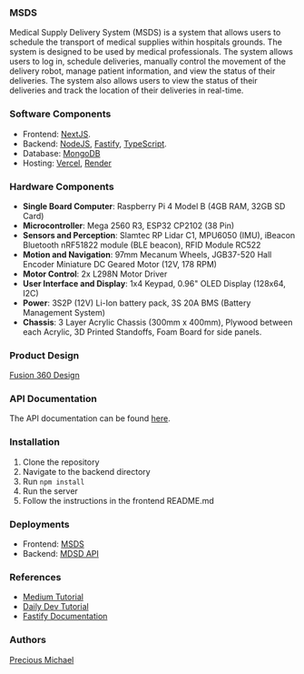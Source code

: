 ### MSDS
Medical Supply Delivery System (MSDS) is a system that allows users to schedule the transport of medical supplies within hospitals grounds. The system is designed to be used by medical professionals. The system allows users to log in, schedule deliveries, manually control the movement of the delivery robot, manage patient information, and view the status of their deliveries. The system also allows users to view the status of their deliveries and track the location of their deliveries in real-time. 

### Software Components
  * Frontend: [NextJS](https://nextjs.org/).
  * Backend: [NodeJS](https://nodejs.org/en/), [Fastify](https://www.fastify.io/), [TypeScript](https://www.typescriptlang.org/). 
  * Database: [MongoDB](https://www.mongodb.com/)
  * Hosting: [Vercel](https://vercel.com/),  [Render](https://render.com/)

### Hardware Components
  * **Single Board Computer**: Raspberry Pi 4 Model B (4GB RAM, 32GB SD Card)
  * **Microcontroller**: Mega 2560 R3, ESP32 CP2102 (38 Pin)
  * **Sensors and Perception**: Slamtec RP Lidar C1, MPU6050 (IMU), iBeacon Bluetooth nRF51822 module (BLE beacon), RFID Module RC522 
  * **Motion and Navigation**: 97mm Mecanum Wheels, JGB37-520 Hall Encoder Miniature DC Geared Motor (12V, 178 RPM)
  * **Motor Control**: 2x L298N Motor Driver
  * **User Interface and Display**: 1x4 Keypad, 0.96" OLED Display (128x64, I2C)
  * **Power**: 3S2P (12V) Li-Ion battery pack, 3S 20A BMS (Battery Management System)
  * **Chassis**: 3 Layer Acrylic Chassis (300mm x 400mm), Plywood between each Acrylic, 3D Printed Standoffs, Foam Board for side panels.

### Product Design
[Fusion 360 Design](https://a360.co/4b1KEEi)

### API Documentation
The API documentation can be found [here](./backend/README.md).

### Installation
1. Clone the repository
2. Navigate to the backend directory
3. Run `npm install`
4. Run the server
6. Follow the instructions in the frontend README.md

### Deployments
- Frontend: [MSDS]()
- Backend: [MDSD API]()

### References
  * [Medium Tutorial](https://duncanlew.medium.com/build-a-node-js-server-with-fastify-and-typescript-a0f7225afddc)
  * [Daily Dev Tutorial](https://daily.dev/blog/how-to-build-blazing-fast-apis-with-fastify-and-typescript)
  * [Fastify Documentation](https://fastify.dev/docs/latest/Reference/TypeScript/)

### Authors
[Precious Michael](https://eyiza.github.io/precious-michael/)
